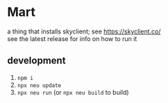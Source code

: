 # Mart

a thing that installs skyclient; see https://skyclient.co/  
see the latest release for info on how to run it  

## development
1. `npm i`
2. `npx neu update`
3. `npx neu run` (or `npx neu build` to build)
